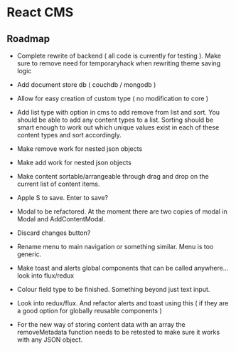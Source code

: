 # React CMS

## Roadmap
* Complete rewrite of backend ( all code is currently for testing ). Make sure to remove need for temporaryhack when rewriting theme saving logic
* Add document store db ( couchdb / mongodb )
* Allow for easy creation of custom type ( no modification to core )



* Add list type with option in cms to add remove from list and sort. You should be able to add any content types to a list. Sorting should be smart enough to work out which unique values exist in each of these content types and sort accordingly.




* Make remove work for nested json objects
* Make add work for nested json objects

* Make content sortable/arrangeable through drag and drop on the current list of content items.
* Apple S to save. Enter to save?
* Modal to be refactored. At the moment there are two copies of modal in Modal and AddContentModal.


* Discard changes button?
* Rename menu to main navigation or something similar. Menu is too generic.
* Make toast and alerts global components that can be called anywhere... look into flux/redux

* Colour field type to be finished. Something beyond just text input.




* Look into redux/flux. And refactor alerts and toast using this ( if they are a good option for globally reusable components )


* For the new way of storing content data with an array the removeMetadata function needs to be retested to make sure it works with any JSON object.
